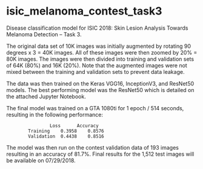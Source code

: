# isic_melanoma_contest_task3

Disease classification model for ISIC 2018: Skin Lesion Analysis Towards Melanoma Detection – Task 3.

The original data set of 10K images was initially augmented by rotating 90 degrees x 3 = 40K images. All of these images were then zoomed by 20% = 80K images. The images were then divided into training and validation sets of 64K (80%) and 16K (20%). Note that the augmented images were not mixed between the training and validation sets to prevent data leakage.

The data was then trained on the Keras VGG16, InceptionV3, and ResNet50 models. The best performing model was the ResNet50 which is detailed on the attached Jupyter Notebook.

The final model was trained on a GTA 1080ti for 1 epoch / 514 seconds, resulting in the following performance:

					Loss	  Accuracy
			Training	0.3958	  0.8576
			Validation	0.4438	  0.8516

The model was then run on the contest validation data of 193 images resulting in an accuracy of 81.7%. Final results for the 1,512 test images will be available on 07/29/2018.
